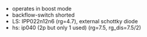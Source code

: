 
- operates in boost mode
- backflow-switch shorted
- LS: IPP022n12n6 (rg=4.7), external schottky diode
- hs: ip040 (2p but only 1 used) (rg=7.5, rg_dis=7.5/2)